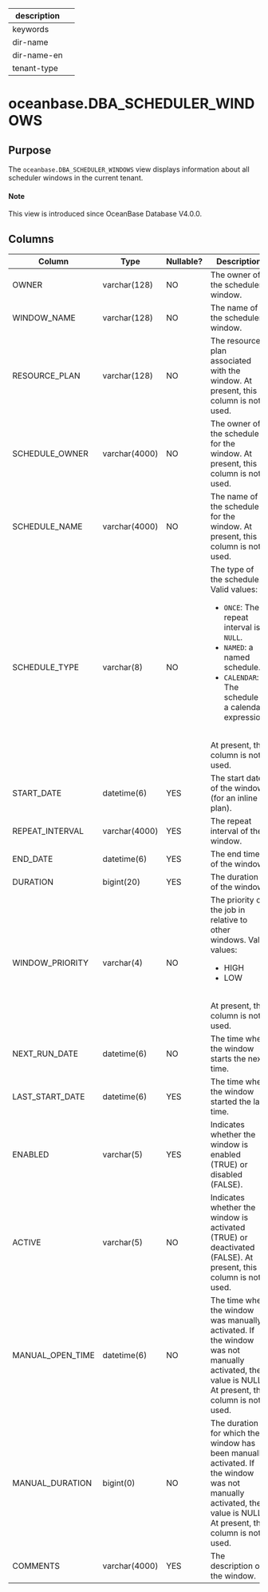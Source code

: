 | description ||
|---|---|
| keywords ||
| dir-name ||
| dir-name-en ||
| tenant-type ||

# oceanbase.DBA_SCHEDULER_WINDOWS

## Purpose

The `oceanbase.DBA_SCHEDULER_WINDOWS` view displays information about all scheduler windows in the current tenant.

<main id="notice" type='explain'>
  <h4>Note</h4>
  <p>This view is introduced since OceanBase Database V4.0.0. </p>
</main>

## Columns

| Column | Type | Nullable? | Description |
|------------------|---------------|----------------|-------------------|
| OWNER | varchar(128) | NO | The owner of the scheduler window. |
| WINDOW_NAME | varchar(128) | NO | The name of the scheduler window. |
| RESOURCE_PLAN | varchar(128) | NO | The resource plan associated with the window. At present, this column is not used. |
| SCHEDULE_OWNER | varchar(4000) | NO | The owner of the schedule for the window. At present, this column is not used. |
| SCHEDULE_NAME | varchar(4000) | NO | The name of the schedule for the window. At present, this column is not used. |
| SCHEDULE_TYPE | varchar(8) | NO | The type of the schedule. Valid values:<ul><li>`ONCE`: The repeat interval is `NULL`.</li><li>`NAMED`: a named schedule.</li><li>`CALENDAR`: The schedule is a calendar expression.</li></ul></br>At present, this column is not used.  |
| START_DATE | datetime(6) | YES | The start date of the window (for an inline plan). |
| REPEAT_INTERVAL | varchar(4000) | YES | The repeat interval of the window. |
| END_DATE | datetime(6) | YES | The end time of the window. |
| DURATION | bigint(20) | YES | The duration of the window. |
| WINDOW_PRIORITY | varchar(4) | NO | The priority of the job in relative to other windows. Valid values:<ul><li>HIGH</li><li>LOW</li></ul> </br>At present, this column is not used.  |
| NEXT_RUN_DATE | datetime(6) | NO | The time when the window starts the next time. |
| LAST_START_DATE | datetime(6) | YES | The time when the window started the last time. |
| ENABLED | varchar(5) | YES | Indicates whether the window is enabled (TRUE) or disabled (FALSE). |
| ACTIVE | varchar(5) | NO | Indicates whether the window is activated (TRUE) or deactivated (FALSE). At present, this column is not used. |
| MANUAL_OPEN_TIME | datetime(6) | NO | The time when the window was manually activated. If the window was not manually activated, the value is NULL. At present, this column is not used. |
| MANUAL_DURATION | bigint(0) | NO | The duration for which the window has been manually activated. If the window was not manually activated, the value is NULL. At present, this column is not used. |
| COMMENTS | varchar(4000) | YES | The description of the window. |
